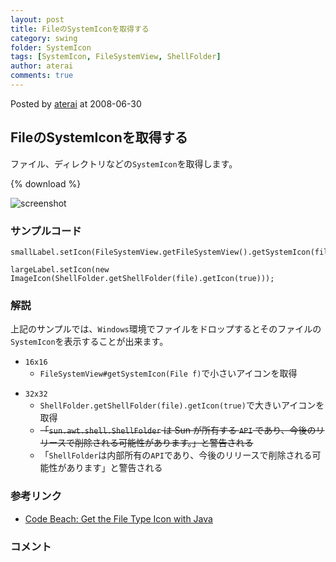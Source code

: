 ```yaml
---
layout: post
title: FileのSystemIconを取得する
category: swing
folder: SystemIcon
tags: [SystemIcon, FileSystemView, ShellFolder]
author: aterai
comments: true
---
```


Posted by [aterai](http://terai.xrea.jp/aterai.html) at 2008-06-30

## FileのSystemIconを取得する
ファイル、ディレクトリなどの`SystemIcon`を取得します。

{% download %}

![screenshot](https://lh4.googleusercontent.com/_9Z4BYR88imo/TQTUG6tI4SI/AAAAAAAAAlg/bci1geT80EM/s800/SystemIcon.png)

### サンプルコード
<pre class="prettyprint"><code>smallLabel.setIcon(FileSystemView.getFileSystemView().getSystemIcon(file));
</code></pre>
<pre class="prettyprint"><code>largeLabel.setIcon(new ImageIcon(ShellFolder.getShellFolder(file).getIcon(true)));
</code></pre>

### 解説
上記のサンプルでは、`Windows`環境でファイルをドロップするとそのファイルの`SystemIcon`を表示することが出来ます。

- `16x16`
    - `FileSystemView#getSystemIcon(File f)`で小さいアイコンを取得

<!-- dummy comment line for breaking list -->

- `32x32`
    - `ShellFolder.getShellFolder(file).getIcon(true)`で大きいアイコンを取得
    - ~~「`sun.awt.shell.ShellFolder` は Sun が所有する `API` であり、今後のリリースで削除される可能性があります。」と警告される~~
    - 「`ShellFolder`は内部所有の`API`であり、今後のリリースで削除される可能性があります」と警告される

<!-- dummy comment line for breaking list -->

### 参考リンク
- [Code Beach: Get the File Type Icon with Java](http://blog.codebeach.com/2008/02/get-file-type-icon-with-java.html)

<!-- dummy comment line for breaking list -->

### コメント

